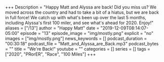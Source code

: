 +++
Description = "Happy Matt and Alyssa are back! Did you miss us? We moved across the country and had to take a bit of a hiatus, but we are back in full force! We catch up with what's been up over the last 5 months, including Alyssa's first 100 miler, and see what's ahead for 2020. Enjoy!"
aliases = ["/13"]
author = "Happy Matt"
date = "2019-12-09T08:14:07-05:00"
episode = "13"
episode_image = "img/mostly.png"
explicit = "no"
images = ["img/mostly.png"]
news_keywords = []
podcast_duration = "00:30:18"
podcast_file = "Matt_and_Alyssa_are_Back.mp3"
podcast_bytes = ""
title = "We're Back!"
youtube = ""
categories = []
series = []
tags = ["2020", "PRorER", "Race", "100 Miles"]
+++
